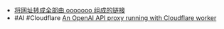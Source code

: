 - [将网址转成全部由 ooooooo 组成的链接](https://github.com/lucaceriani/ooo)
- #AI #Cloudflare [An OpenAI API proxy running with Cloudflare worker](https://github.com/janlay/openai-cloudflare)